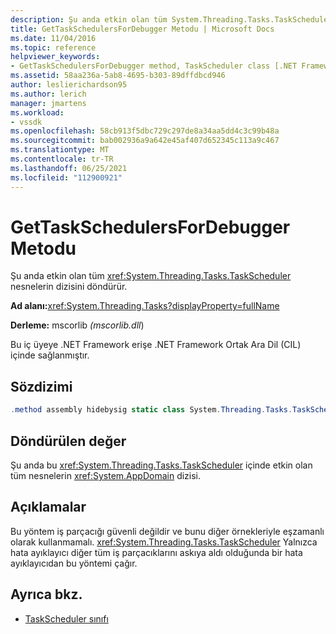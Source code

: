 ```yaml
---
description: Şu anda etkin olan tüm System.Threading.Tasks.TaskScheduler nesnelerini içeren bir diziyi döndürür.
title: GetTaskSchedulersForDebugger Metodu | Microsoft Docs
ms.date: 11/04/2016
ms.topic: reference
helpviewer_keywords:
- GetTaskSchedulersForDebugger method, TaskScheduler class [.NET Framework debug engines]
ms.assetid: 58aa236a-5ab8-4695-b303-89dffdbcd946
author: leslierichardson95
ms.author: lerich
manager: jmartens
ms.workload:
- vssdk
ms.openlocfilehash: 58cb913f5dbc729c297de8a34aa5dd4c3c99b48a
ms.sourcegitcommit: bab002936a9a642e45af407d652345c113a9c467
ms.translationtype: MT
ms.contentlocale: tr-TR
ms.lasthandoff: 06/25/2021
ms.locfileid: "112900921"
---
```

# <a name="gettaskschedulersfordebugger-method"></a>GetTaskSchedulersForDebugger Metodu
Şu anda etkin olan tüm <xref:System.Threading.Tasks.TaskScheduler> nesnelerin dizisini döndürür.

 **Ad alanı:**<xref:System.Threading.Tasks?displayProperty=fullName>

 **Derleme:** mscorlib *(mscorlib.dll*)

 Bu iç üyeye .NET Framework erişe .NET Framework Ortak Ara Dil (CIL) içinde sağlanmıştır.

## <a name="syntax"></a>Sözdizimi

```csharp
.method assembly hidebysig static class System.Threading.Tasks.TaskScheduler[] GetTaskSchedulersForDebugger() cil managed
```

## <a name="return-value"></a>Döndürülen değer
 Şu anda bu <xref:System.Threading.Tasks.TaskScheduler> içinde etkin olan tüm nesnelerin <xref:System.AppDomain> dizisi.

## <a name="remarks"></a>Açıklamalar
 Bu yöntem iş parçacığı güvenli değildir ve bunu diğer örnekleriyle eşzamanlı olarak kullanmamalı. <xref:System.Threading.Tasks.TaskScheduler> Yalnızca hata ayıklayıcı diğer tüm iş parçacıklarını askıya aldı olduğunda bir hata ayıklayıcıdan bu yöntemi çağır.

## <a name="see-also"></a>Ayrıca bkz.
- [TaskScheduler sınıfı](../../extensibility/debugger/taskscheduler-class-internal-members.md)
